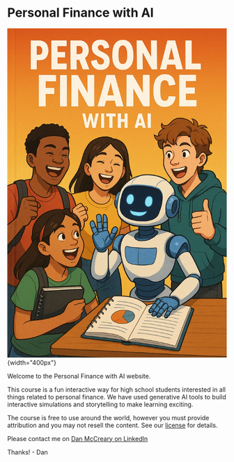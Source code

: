 # Personal Finance with AI
<style>
article h1 {display: none}
</style>

![](img/cover.png){width="400px"}

Welcome to the Personal Finance with AI website.

This course is a fun interactive way for high school students interested
in all things related to personal finance.  We have used
generative AI tools to build interactive simulations and
storytelling to make learning exciting.

The course is free to use around the world, however you must
provide attribution and you may not resell the content.
See our [license](./license.md) for details.

Please contact me on [Dan McCreary on LinkedIn](https://www.linkedin.com/in/dmccreary/)

Thanks! - Dan
